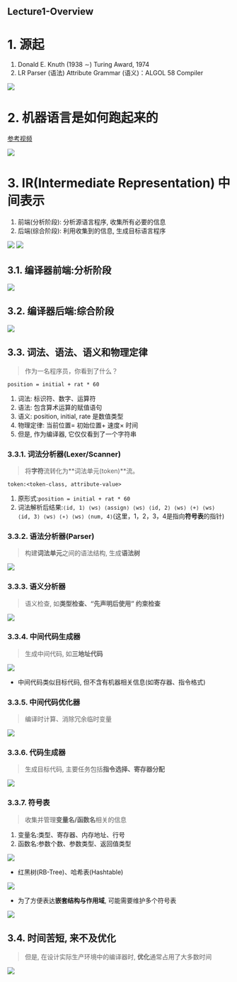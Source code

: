 Lecture1-Overview
---

# 1. 源起
1. Donald E. Knuth (1938 ∼) Turing Award, 1974
2. LR Parser (语法) Attribute Grammar (语义)：ALGOL 58 Compiler

![](img/lec1/1.png)

# 2. 机器语言是如何跑起来的
<a href = "https://www.bilibili.com/video/BV1EW411u7th">参考视频</a>

![](img/lec1/2.png)

# 3. IR(Intermediate Representation) 中间表示
1. 前端(分析阶段): 分析源语言程序, 收集所有必要的信息
2. 后端(综合阶段): 利用收集到的信息, 生成目标语言程序

![](img/lec1/3.png)
![](img/lec1/4.png)

## 3.1. 编译器前端:分析阶段
![](img/lec1/5.png)

## 3.2. 编译器后端:综合阶段
![](img/lec1/6.png)

## 3.3. 词法、语法、语义和物理定律
> 作为一名程序员，你看到了什么？

`position = initial + rat * 60`

1. 词法: 标识符、数字、运算符
2. 语法: 包含算术运算的赋值语句
3. 语义: position, initial, rate 是数值类型
4. 物理定律: 当前位置= 初始位置+ 速度× 时间
5. 但是, 作为编译器, 它仅仅看到了一个字符串

### 3.3.1. 词法分析器(Lexer/Scanner)
> 将**字符**流转化为**词法单元(token)**流。

`token:<token-class, attribute-value>`

1. 原形式:`position = initial + rat * 60`
2. 词法解析后结果:`⟨id, 1⟩ ⟨ws⟩ ⟨assign⟩ ⟨ws⟩ ⟨id, 2⟩ ⟨ws⟩ ⟨+⟩ ⟨ws⟩ ⟨id, 3⟩ ⟨ws⟩ ⟨∗⟩ ⟨ws⟩ ⟨num, 4⟩`(这里，1，2，3，4是指向**符号表**的指针)

### 3.3.2. 语法分析器(Parser)
> 构建**词法单元**之间的语法结构, 生成**语法树**

![](img/lec1/7.png)

### 3.3.3. 语义分析器
> 语义检查, 如**类型检查、“先声明后使用” 约束检查**

![](img/lec1/8.png)

### 3.3.4. 中间代码生成器
> 生成中间代码, 如**三地址代码**

![](img/lec1/9.png)

- 中间代码类似目标代码, 但不含有机器相关信息(如寄存器、指令格式)

### 3.3.5. 中间代码优化器
> 编译时计算、消除冗余临时变量

![](img/lec1/10.png)

### 3.3.6. 代码生成器
> 生成目标代码, 主要任务包括**指令选择、寄存器分配**

![](img/lec1/11.png)

### 3.3.7. 符号表
> 收集并管理**变量名/函数名**相关的信息

1. 变量名:类型、寄存器、内存地址、行号
2. 函数名:参数个数、参数类型、返回值类型

![](img/lec1/12.png)

- 红黑树(RB-Tree)、哈希表(Hashtable)

![](img/lec1/13.png)

- 为了方便表达**嵌套结构与作用域**, 可能需要维护多个符号表

![](img/lec1/14.png)

## 3.4. 时间苦短, 来不及优化
> 但是, 在设计实际生产环境中的编译器时, **优化**通常占用了大多数时间

![](img/lec1/15.png)
